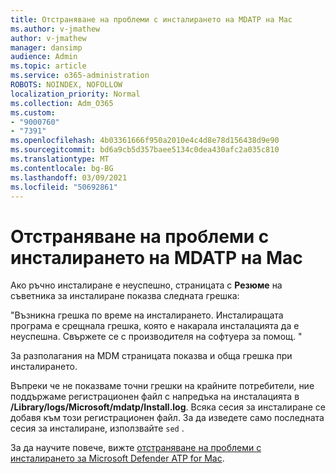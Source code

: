```yaml
---
title: Отстраняване на проблеми с инсталирането на MDATP на Mac
ms.author: v-jmathew
author: v-jmathew
manager: dansimp
audience: Admin
ms.topic: article
ms.service: o365-administration
ROBOTS: NOINDEX, NOFOLLOW
localization_priority: Normal
ms.collection: Adm_O365
ms.custom:
- "9000760"
- "7391"
ms.openlocfilehash: 4b03361666f950a2010e4c4d8e78d156438d9e90
ms.sourcegitcommit: bd6a9cb5d357baee5134c0dea430afc2a035c810
ms.translationtype: MT
ms.contentlocale: bg-BG
ms.lasthandoff: 03/09/2021
ms.locfileid: "50692861"
---
```

# <a name="troubleshoot-mdatp-installation-problems-on-a-mac"></a>Отстраняване на проблеми с инсталирането на MDATP на Mac

Ако ръчно инсталиране е неуспешно, страницата с **Резюме** на съветника за инсталиране показва следната грешка:

"Възникна грешка по време на инсталирането. Инсталиращата програма е срещнала грешка, която е накарала инсталацията да е неуспешна. Свържете се с производителя на софтуера за помощ. "

За разполагания на MDM страницата показва и обща грешка при инсталирането.

Въпреки че не показваме точни грешки на крайните потребители, ние поддържаме регистрационен файл с напредъка на инсталацията в **/Library/logs/Microsoft/mdatp/Install.log**. Всяка сесия за инсталиране се добавя към този регистрационен файл. За да изведете само последната сесия за инсталиране, използвайте `sed` .

За да научите повече, вижте [отстраняване на проблеми с инсталирането за Microsoft Defender ATP for Mac](https://go.microsoft.com/fwlink/?linkid=2144615).
